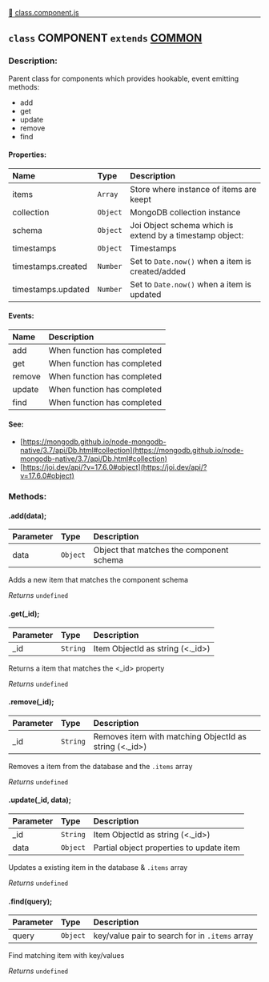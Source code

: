 <div class="mb-0">
    🔗 <a class="source-code" target="_blank"
        href="https://github.com/OpenHausIO/backend/blob/dev&#x2F;system&#x2F;component&#x2F;class.component.js">class.component.js</a>
</div>
<hr style="margin: 0 !important" />

<!-- CLASS -->

<!-- GENERAL -->
## `class` COMPONENT  `extends`  [COMMON](backend/system/component/class.common.js)  
### Description:

Parent class for components which provides hookable, event emitting methods:
- add
- get
- update
- remove
- find

<!-- GENERAL -->

<!-- PARAMETER -->
<!-- PARAMETER -->

<!-- PROPERTIES -->
#### Properties:
| Name | Type | Description |
| :---- | :-------- | :----------- |
| items | `Array` | Store where instance of items are keept |
| collection | `Object` | MongoDB collection instance |
| schema | `Object` | Joi Object schema which is extend by a timestamp object: |
| timestamps | `Object` | Timestamps |
| timestamps.created | `Number` | Set to `Date.now()` when a item is created/added |
| timestamps.updated | `Number` | Set to `Date.now()` when a item is updated |
<!-- PROPERTIES -->

<!-- EVENTS -->
#### Events:
| Name | Description |
| :---- | :----------- |
| add | When function has completed |
| get | When function has completed |
| remove | When function has completed |
| update | When function has completed |
| find | When function has completed |
<!-- EVENTS -->

<!-- EXAMPLES -->
<!-- EXAMPLES -->

<!-- LINKS -->
#### See:
- [https://mongodb.github.io/node-mongodb-native/3.7/api/Db.html#collection](https://mongodb.github.io/node-mongodb-native/3.7/api/Db.html#collection)<br />
- [https://joi.dev/api/?v=17.6.0#object](https://joi.dev/api/?v=17.6.0#object)<br />
<!-- LINKS -->

<!-- CLASS -->



<!-- METHODS -->
### Methods:
####  .add(data);  

| Parameter | Type       | Description    |
| :-------- | :--------- |:------------- |
| data | `Object` |  Object that matches the component schema |


Adds a new item that matches the component schema


*Returns*   `undefined`   


<!-- LINKS -->
<!-- LINKS -->

####  .get(_id);  

| Parameter | Type       | Description    |
| :-------- | :--------- |:------------- |
| _id | `String` |  Item ObjectId as string (<._id>) |


Returns a item that matches the <_id> property


*Returns*   `undefined`   


<!-- LINKS -->
<!-- LINKS -->

####  .remove(_id);  

| Parameter | Type       | Description    |
| :-------- | :--------- |:------------- |
| _id | `String` |  Removes item with matching ObjectId as string (<._id>) |


Removes a item from the database and the `.items` array


*Returns*   `undefined`   


<!-- LINKS -->
<!-- LINKS -->

####  .update(_id, data);  

| Parameter | Type       | Description    |
| :-------- | :--------- |:------------- |
| _id | `String` |  Item ObjectId as string (<._id>) |
| data | `Object` |  Partial object properties to update item |


Updates a existing item in the database  & `.items` array


*Returns*   `undefined`   


<!-- LINKS -->
<!-- LINKS -->

####  .find(query);  

| Parameter | Type       | Description    |
| :-------- | :--------- |:------------- |
| query | `Object` |  key/value pair to search for in `.items` array |


Find matching item with key/values 


*Returns*   `undefined`   


<!-- LINKS -->
<!-- LINKS -->

<!-- METHODS -->



<!-- DESCRIPTION -->
<!-- DESCRIPTION -->